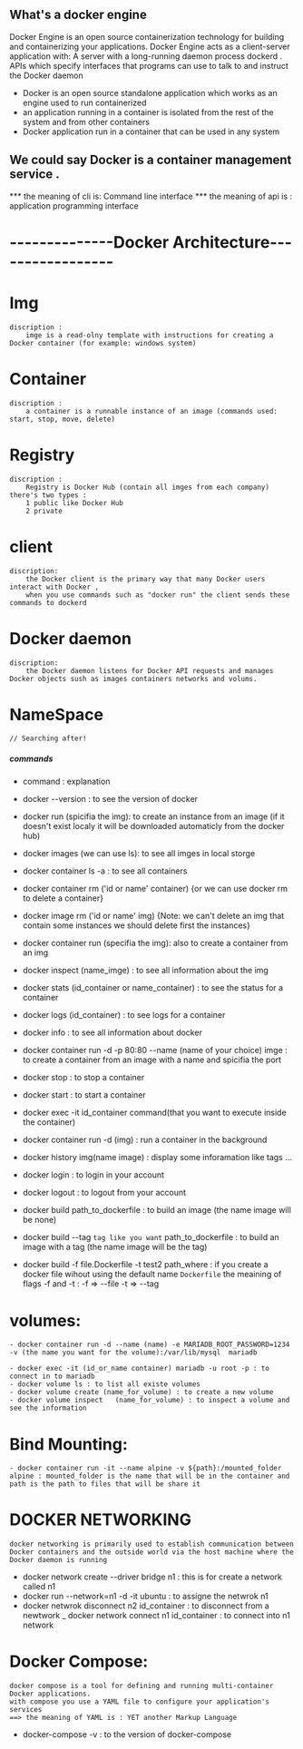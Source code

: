 ## What's a docker engine
Docker Engine is an open source containerization technology for building and containerizing your applications.
Docker Engine acts as a client-server application with: A server with a long-running daemon process dockerd .
APIs which specify interfaces that programs can use to talk to and instruct the Docker daemon


- Docker is an open source standalone application which works as an engine used to run containerized 
- an application running in a container is isolated from the rest of the system and from other containers
- Docker application run in a container that can be used in any system 

## We could say Docker is a container management service .


*** the meaning of cli is: Command line interface
*** the meaning of api is : application programming interface 

# --------------Docker Architecture-----------------

# Img
	discription :
		imge is a read-olny template with instructions for creating a Docker container (for example: windows system)
	
# Container
	discription :
		a container is a runnable instance of an image (commands used: start, stop, move, delete)

# Registry
	discription :
		Registry is Docker Hub (contain all imges from each company) 
	there's two types :
		1 public like Docker Hub
		2 private 

# client
	discription:
		the Docker client is the primary way that many Docker users interact with Docker ,
		when you use commands such as "docker run" the client sends these commands to dockerd

# Docker daemon
	discription:
		the Docker daemon listens for Docker API requests and manages Docker objects sush as images containers networks and volums.

# NameSpace
	// Searching after!


##### commands ########
- command : explanation 
- docker --version : to see the version of docker
- docker run (spicifia the img): to create an instance from an image (if it doesn't exist localy it will be downloaded automaticly from the docker hub)
- docker images (we can use ls): to see all imges in local storge
- docker container ls -a : to see all containers 
- docker container rm ('id or name' container) {or we can use docker rm to delete a container}
- docker image rm ('id or name' img) {Note: we can't delete an img that contain some instances we should delete first the instances}
- docker container run (specifia the img): also to create a container from an img 
- docker inspect (name_imge) : to see all information about the img
- docker stats (id_container or name_container) : to see the status for a container 
- docker logs (id_container) : to see logs for a container
- docker info : to see all information about docker
- docker container run -d -p 80:80 --name (name of your choice) imge : to create a container from an image with a name and spicifia the port
- docker stop : to stop a container 
- docker start : to start a container 
- docker exec -it id_container command(that you want to execute inside the container)
- docker container run -d (img) : run a container in the background 
- docker history img(name image) : display some inforamation like tags ...
- docker login : to login in your account
- docker logout : to logout from your account
- docker build path_to_dockerfile : to build an image (the name image will be none)
- docker build --tag `tag like you want` path_to_dockerfile : to build an image with a tag (the name image will be the tag)

- docker build -f file.Dockerfile -t test2 path_where : if you create a docker file wihout using the default name `Dockerfile` the meaining of flags -f and -t :
					-f => --file
					-t => --tag
# volumes:
	- docker container run -d --name (name) -e MARIADB_ROOT_PASSWORD=1234 -v (the name you want for the volume):/var/lib/mysql  mariadb

	- docker exec -it (id_or_name container) mariadb -u root -p : to connect in to mariadb 
	- docker volume ls : to list all existe volumes
	- docker volume create (name_for_volume) : to create a new volume
	- docker volume inspect   (name_for_volume) : to inspect a volume and see the information

# Bind Mounting:
	- docker container run -it --name alpine -v ${path}:/mounted_folder alpine : mounted_folder is the name that will be in the container and path is the path to files that will be share it

# DOCKER NETWORKING
	docker networking is primarily used to establish communication between Docker containers and the outside world via the host machine where the Docker daemon is running 

- docker network create --driver bridge n1 : this is for create a network called n1
- docker run --network=n1 -d -it ubuntu : to assigne the netwrok n1 
- docker netwrok disconnect n2 id_container : to disconnect from a newtwork 
_ docker network connect n1  id_container : to connect into n1 network

# Docker Compose:
	docker compose is a tool for defining and running multi-container Docker applications.
	with compose you use a YAML file to configure your application's services
	==> the meaning of YAML is : YET another Markup Language

-  docker-compose -v : to the version of docker-compose
